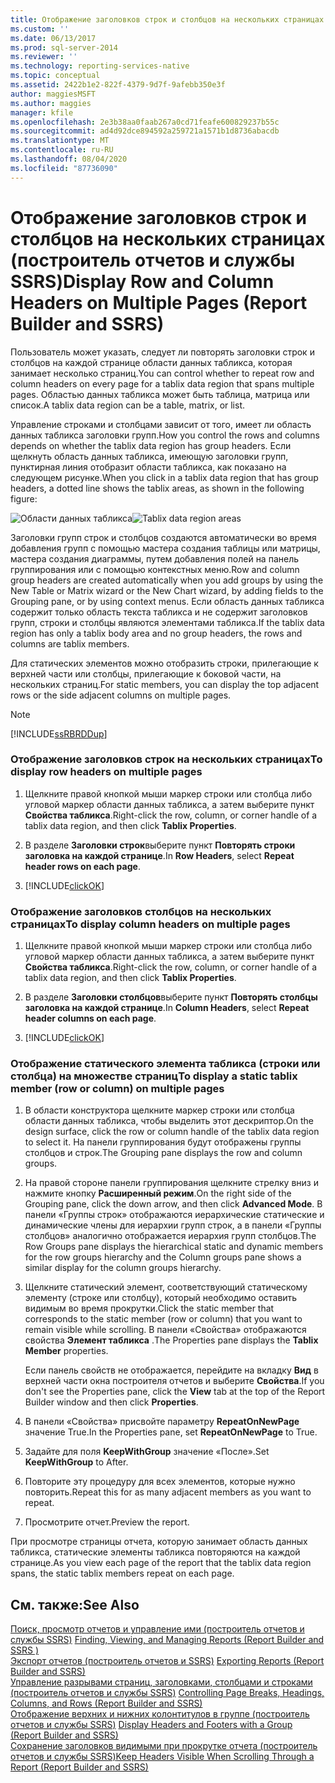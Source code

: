 ```yaml
---
title: Отображение заголовков строк и столбцов на нескольких страницах (построитель отчетов и службы SSRS) | Документы Майкрософт
ms.custom: ''
ms.date: 06/13/2017
ms.prod: sql-server-2014
ms.reviewer: ''
ms.technology: reporting-services-native
ms.topic: conceptual
ms.assetid: 2422b1e2-822f-4379-9d7f-9afebb350e3f
author: maggiesMSFT
ms.author: maggies
manager: kfile
ms.openlocfilehash: 2e3b38aa0faab267a0cd71feafe600829237b55c
ms.sourcegitcommit: ad4d92dce894592a259721a1571b1d8736abacdb
ms.translationtype: MT
ms.contentlocale: ru-RU
ms.lasthandoff: 08/04/2020
ms.locfileid: "87736090"
---
```

# <a name="display-row-and-column-headers-on-multiple-pages-report-builder-and-ssrs"></a><span data-ttu-id="8dee2-102">Отображение заголовков строк и столбцов на нескольких страницах (построитель отчетов и службы SSRS)</span><span class="sxs-lookup"><span data-stu-id="8dee2-102">Display Row and Column Headers on Multiple Pages (Report Builder and SSRS)</span></span>
  <span data-ttu-id="8dee2-103">Пользователь может указать, следует ли повторять заголовки строк и столбцов на каждой странице области данных табликса, которая занимает несколько страниц.</span><span class="sxs-lookup"><span data-stu-id="8dee2-103">You can control whether to repeat row and column headers on every page for a tablix data region that spans multiple pages.</span></span> <span data-ttu-id="8dee2-104">Областью данных табликса может быть таблица, матрица или список.</span><span class="sxs-lookup"><span data-stu-id="8dee2-104">A tablix data region can be a table, matrix, or list.</span></span>  
  
 <span data-ttu-id="8dee2-105">Управление строками и столбцами зависит от того, имеет ли область данных табликса заголовки групп.</span><span class="sxs-lookup"><span data-stu-id="8dee2-105">How you control the rows and columns depends on whether the tablix data region has group headers.</span></span> <span data-ttu-id="8dee2-106">Если щелкнуть область данных табликса, имеющую заголовки групп, пунктирная линия отобразит области табликса, как показано на следующем рисунке.</span><span class="sxs-lookup"><span data-stu-id="8dee2-106">When you click in a tablix data region that has group headers, a dotted line shows the tablix areas, as shown in the following figure:</span></span>  
  
 <span data-ttu-id="8dee2-107">![Области данных табликса](../media/rs-tablixareas.gif "Области данных табликса")</span><span class="sxs-lookup"><span data-stu-id="8dee2-107">![Tablix data region areas](../media/rs-tablixareas.gif "Tablix data region areas")</span></span>  
  
 <span data-ttu-id="8dee2-108">Заголовки групп строк и столбцов создаются автоматически во время добавления групп с помощью мастера создания таблицы или матрицы, мастера создания диаграммы, путем добавления полей на панель группирования или с помощью контекстных меню.</span><span class="sxs-lookup"><span data-stu-id="8dee2-108">Row and column group headers are created automatically when you add groups by using the New Table or Matrix wizard or the New Chart wizard, by adding fields to the Grouping pane, or by using context menus.</span></span> <span data-ttu-id="8dee2-109">Если область данных табликса содержит только область текста табликса и не содержит заголовков групп, строки и столбцы являются элементами табликса.</span><span class="sxs-lookup"><span data-stu-id="8dee2-109">If the tablix data region has only a tablix body area and no group headers, the rows and columns are tablix members.</span></span>  
  
 <span data-ttu-id="8dee2-110">Для статических элементов можно отобразить строки, прилегающие к верхней части или столбцы, прилегающие к боковой части, на нескольких страниц.</span><span class="sxs-lookup"><span data-stu-id="8dee2-110">For static members, you can display the top adjacent rows or the side adjacent columns on multiple pages.</span></span>  
  
> [!NOTE]  
>  [!INCLUDE[ssRBRDDup](../../includes/ssrbrddup-md.md)]  
  
### <a name="to-display-row-headers-on-multiple-pages"></a><span data-ttu-id="8dee2-111">Отображение заголовков строк на нескольких страницах</span><span class="sxs-lookup"><span data-stu-id="8dee2-111">To display row headers on multiple pages</span></span>  
  
1.  <span data-ttu-id="8dee2-112">Щелкните правой кнопкой мыши маркер строки или столбца либо угловой маркер области данных табликса, а затем выберите пункт **Свойства табликса**.</span><span class="sxs-lookup"><span data-stu-id="8dee2-112">Right-click the row, column, or corner handle of a tablix data region, and then click **Tablix Properties**.</span></span>  
  
2.  <span data-ttu-id="8dee2-113">В разделе **Заголовки строк**выберите пункт **Повторять строки заголовка на каждой странице**.</span><span class="sxs-lookup"><span data-stu-id="8dee2-113">In **Row Headers**, select **Repeat header rows on each page**.</span></span>  
  
3.  [!INCLUDE[clickOK](../../../includes/clickok-md.md)]  
  
### <a name="to-display-column-headers-on-multiple-pages"></a><span data-ttu-id="8dee2-114">Отображение заголовков столбцов на нескольких страницах</span><span class="sxs-lookup"><span data-stu-id="8dee2-114">To display column headers on multiple pages</span></span>  
  
1.  <span data-ttu-id="8dee2-115">Щелкните правой кнопкой мыши маркер строки или столбца либо угловой маркер области данных табликса, а затем выберите пункт **Свойства табликса**.</span><span class="sxs-lookup"><span data-stu-id="8dee2-115">Right-click the row, column, or corner handle of a tablix data region, and then click **Tablix Properties**.</span></span>  
  
2.  <span data-ttu-id="8dee2-116">В разделе **Заголовки столбцов**выберите пункт **Повторять столбцы заголовка на каждой странице**.</span><span class="sxs-lookup"><span data-stu-id="8dee2-116">In **Column Headers**, select **Repeat header columns on each page**.</span></span>  
  
3.  [!INCLUDE[clickOK](../../../includes/clickok-md.md)]  
  
### <a name="to-display-a-static-tablix-member-row-or-column-on-multiple-pages"></a><span data-ttu-id="8dee2-117">Отображение статического элемента табликса (строки или столбца) на множестве страниц</span><span class="sxs-lookup"><span data-stu-id="8dee2-117">To display a static tablix member (row or column) on multiple pages</span></span>  
  
1.  <span data-ttu-id="8dee2-118">В области конструктора щелкните маркер строки или столбца области данных табликса, чтобы выделить этот дескриптор.</span><span class="sxs-lookup"><span data-stu-id="8dee2-118">On the design surface, click the row or column handle of the tablix data region to select it.</span></span> <span data-ttu-id="8dee2-119">На панели группирования будут отображены группы столбцов и строк.</span><span class="sxs-lookup"><span data-stu-id="8dee2-119">The Grouping pane displays the row and column groups.</span></span>  
  
2.  <span data-ttu-id="8dee2-120">На правой стороне панели группирования щелкните стрелку вниз и нажмите кнопку **Расширенный режим**.</span><span class="sxs-lookup"><span data-stu-id="8dee2-120">On the right side of the Grouping pane, click the down arrow, and then click **Advanced Mode**.</span></span> <span data-ttu-id="8dee2-121">В панели «Группы строк» отображаются иерархические статические и динамические члены для иерархии групп строк, а в панели «Группы столбцов» аналогично отображается иерархия групп столбцов.</span><span class="sxs-lookup"><span data-stu-id="8dee2-121">The Row Groups pane displays the hierarchical static and dynamic members for the row groups hierarchy and the Column groups pane shows a similar display for the column groups hierarchy.</span></span>  
  
3.  <span data-ttu-id="8dee2-122">Щелкните статический элемент, соответствующий статическому элементу (строке или столбцу), который необходимо оставить видимым во время прокрутки.</span><span class="sxs-lookup"><span data-stu-id="8dee2-122">Click the static member that corresponds to the static member (row or column) that you want to remain visible while scrolling.</span></span> <span data-ttu-id="8dee2-123">В панели «Свойства» отображаются свойства **Элемент табликса** .</span><span class="sxs-lookup"><span data-stu-id="8dee2-123">The Properties pane displays the **Tablix Member** properties.</span></span>  
  
     <span data-ttu-id="8dee2-124">Если панель свойств не отображается, перейдите на вкладку **Вид** в верхней части окна построителя отчетов и выберите **Свойства**.</span><span class="sxs-lookup"><span data-stu-id="8dee2-124">If you don't see the Properties pane, click the **View** tab at the top of the Report Builder window and then click **Properties**.</span></span>  
  
4.  <span data-ttu-id="8dee2-125">В панели «Свойства» присвойте параметру **RepeatOnNewPage** значение True.</span><span class="sxs-lookup"><span data-stu-id="8dee2-125">In the Properties pane, set **RepeatOnNewPage** to True.</span></span>  
  
5.  <span data-ttu-id="8dee2-126">Задайте для поля **KeepWithGroup** значение «После».</span><span class="sxs-lookup"><span data-stu-id="8dee2-126">Set **KeepWithGroup** to After.</span></span>  
  
6.  <span data-ttu-id="8dee2-127">Повторите эту процедуру для всех элементов, которые нужно повторить.</span><span class="sxs-lookup"><span data-stu-id="8dee2-127">Repeat this for as many adjacent members as you want to repeat.</span></span>  
  
7.  <span data-ttu-id="8dee2-128">Просмотрите отчет.</span><span class="sxs-lookup"><span data-stu-id="8dee2-128">Preview the report.</span></span>  
  
 <span data-ttu-id="8dee2-129">При просмотре страницы отчета, которую занимает область данных табликса, статические элементы табликса повторяются на каждой странице.</span><span class="sxs-lookup"><span data-stu-id="8dee2-129">As you view each page of the report that the tablix data region spans, the static tablix members repeat on each page.</span></span>  
  
## <a name="see-also"></a><span data-ttu-id="8dee2-130">См. также:</span><span class="sxs-lookup"><span data-stu-id="8dee2-130">See Also</span></span>  
 <span data-ttu-id="8dee2-131">[Поиск, просмотр отчетов и управление ими (построитель отчетов и службы SSRS)](../report-builder/finding-viewing-and-managing-reports-report-builder-and-ssrs.md) </span><span class="sxs-lookup"><span data-stu-id="8dee2-131">[Finding, Viewing, and Managing Reports &#40;Report Builder and SSRS &#41;](../report-builder/finding-viewing-and-managing-reports-report-builder-and-ssrs.md) </span></span>  
 <span data-ttu-id="8dee2-132">[Экспорт отчетов &#40;построитель отчетов и SSRS&#41;](../report-builder/export-reports-report-builder-and-ssrs.md) </span><span class="sxs-lookup"><span data-stu-id="8dee2-132">[Exporting Reports &#40;Report Builder and SSRS&#41;](../report-builder/export-reports-report-builder-and-ssrs.md) </span></span>  
 <span data-ttu-id="8dee2-133">[Управление разрывами страниц, заголовками, столбцами и строками (построитель отчетов и службы SSRS)](controlling-page-breaks-headings-columns-and-rows-report-builder-and-ssrs.md) </span><span class="sxs-lookup"><span data-stu-id="8dee2-133">[Controlling Page Breaks, Headings, Columns, and Rows &#40;Report Builder and SSRS&#41;](controlling-page-breaks-headings-columns-and-rows-report-builder-and-ssrs.md) </span></span>  
 <span data-ttu-id="8dee2-134">[Отображение верхних и нижних колонтитулов в группе (построитель отчетов и службы SSRS)](display-headers-and-footers-with-a-group-report-builder-and-ssrs.md) </span><span class="sxs-lookup"><span data-stu-id="8dee2-134">[Display Headers and Footers with a Group &#40;Report Builder and SSRS&#41;](display-headers-and-footers-with-a-group-report-builder-and-ssrs.md) </span></span>  
 [<span data-ttu-id="8dee2-135">Сохранение заголовков видимыми при прокрутке отчета (построитель отчетов и службы SSRS)</span><span class="sxs-lookup"><span data-stu-id="8dee2-135">Keep Headers Visible When Scrolling Through a Report &#40;Report Builder and SSRS&#41;</span></span>](keep-headers-visible-when-scrolling-through-a-report-report-builder-and-ssrs.md)  
  
  
